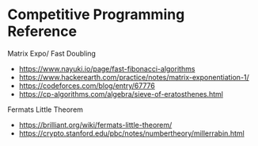 # Competitive Programming Reference

  Matrix Expo/ Fast Doubling
* https://www.nayuki.io/page/fast-fibonacci-algorithms
* https://www.hackerearth.com/practice/notes/matrix-exponentiation-1/
* https://codeforces.com/blog/entry/67776
* https://cp-algorithms.com/algebra/sieve-of-eratosthenes.html

 Fermats Little Theorem
* https://brilliant.org/wiki/fermats-little-theorem/
* https://crypto.stanford.edu/pbc/notes/numbertheory/millerrabin.html

